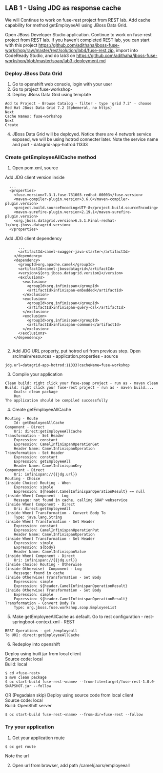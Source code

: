 
## LAB 1 - Using JDG as response cache

We will Continue to work on fuse-rest project from REST lab. Add cache capability for method getEmployeeAll using JBoss Data Grid.  

Open JBoss Developer Studio application. Continue to work on fuse-rest project from REST lab. If you haven't completed REST lab, you can start with this project https://github.com/adithaha/jboss-fuse-workshop/raw/master/rest/solution/lab4/fuse-rest.zip, import into CodeReady Studio, and do lab3 on https://github.com/adithaha/jboss-fuse-workshop/blob/master/soap/lab3-deployment.md

### Deploy JBoss Data Grid

1. Go to openshift web console, login with your user
2. Go to project fuse-workshop-<user>
3. Deploy JBoss Data Grid using template
```
Add to Project - Browse Catalog - filter - type 'grid 7.2' - choose Red Hat JBoss Data Grid 7.2 (Ephemeral, no https) 
Next
Cache Names: fuse-workshop
Next
Create
```	
4. JBoss Data Grid will be deployed. Notice there are 4 network service exposed, we will be using hotrod connecter later. Note the service name and port - datagrid-app-hotrod:11333

### Create getEmployeeAllCache method
	
1. Open pom.xml, source
 
Add JDG client version inside <properties>
```
  ...
  <properties>
    <fuse.version>7.3.1.fuse-731003-redhat-00003</fuse.version>
    <maven-compiler-plugin.version>3.6.0</maven-compiler-plugin.version>
    <project.build.sourceEncoding>UTF-8</project.build.sourceEncoding>
    <maven-surefire-plugin.version>2.19.1</maven-surefire-plugin.version>
    <org.jboss.datagrid.version>6.5.1.Final-redhat-1</org.jboss.datagrid.version>
  </properties>
```
Add  JDG client dependency
``` 
      ...
      <artifactId>camel-swagger-java-starter</artifactId>
    </dependency>
    <dependency>
      <groupId>org.apache.camel</groupId>
      <artifactId>camel-jbossdatagrid</artifactId>
      <version>${org.jboss.datagrid.version}</version>
      <exclusions>
      	<exclusion>
          <groupId>org.infinispan</groupId>
          <artifactId>infinispan-embedded</artifactId>
        </exclusion>
        <exclusion>
          <groupId>org.infinispan</groupId>
          <artifactId>infinispan-query-dsl</artifactId>
        </exclusion>
        <exclusion>
          <groupId>org.infinispan</groupId>
          <artifactId>infinispan-commons</artifactId>
        </exclusion>
      </exclusions>
    </dependency>
  
```
2. Add JDG URL property, put hotrod url from previous step. Open src/main/resources - application.properties - source
```
jdg.url=datagrid-app-hotrod:11333?cacheName=fuse-workshop
```
3. Compile your application
```
Clean build: right click your fuse-soap project - run as - maven clean
Build: right click your fuse-rest project - run as - maven build....
	Goals: clean package
	Run
The application should be compiled successfully
```
4. Create getEmployeeAllCache 
```
Routing - Route
	Id: getEmployeeAllCache
Component - Direct
	Uri: direct:getEmployeeAllCache
Transformation - Set Header
	Expression: constant 
	Expression: CamelInfinispanOperationGet
	Header Name: CamelInfinispanOperation
Transformation - Set Header
	Expression: constant 
	Expression: getEmployeeAll
	Header Name: CamelInfinispanKey
Component - Direct
	Uri: infinispan://{{jdg.url}}
Routing - Choice 
(inside Choice) Routing - When
	Expression: simple
	Expression: ${header.CamelInfinispanOperationResult} == null
(inside When) Component - Log
	Message: not found in cache, calling SOAP webservice
(inside When) Component - Direct
	Uri: direct:getEmployeeAll
(inside When) Transformation - Convert Body To
	Type: java.lang.String
(inside When) Transformation - Set Header
	Expression: constant 
	Expression: CamelInfinispanOperationPut
	Header Name: CamelInfinispanOperation
(inside When) Transformation - Set Header
	Expression: simple 
	Expression: ${body}
	Header Name: CamelInfinispanValue
(inside When) Component - Direct
	Uri: infinispan://{{jdg.url}}
(inside Choice) Routing - Otherwise
(inside Otherwise)  Component - Log
	Message: found in cache
(inside Otherwise) Transformation - Set Body
	Expression: simple
	Expression: ${header.CamelInfinispanOperationResult}
(inside Otherwise) Transformation - Set Body
	Expression: simple
	Expression: ${header.CamelInfinispanOperationResult}
Transformation - Convert Body To
	Type: org.jboss.fuse.workshop.soap.EmployeeList

```
5. Make getEmployeeAllCache as default. Go to rest configuration - rest-springboot-context.xml - REST
```
REST Operations - get /employeall
To URI: direct:getEmployeeAllCache
```
6. Redeploy into openshift

Deploy using built jar from local client  
Source code: local  
Build: local
```
$ cd <fuse-rest>
$ mvn clean package
$ oc start-build fuse-rest-<name> --from-file=target/fuse-rest-1.0.0-SNAPSHOT.jar --follow
```

OR
(Pegadaian skip)
Deploy using source code from local client  
Source code: local  
Build: OpenShift server
```
$ oc start-build fuse-rest-<name> --from-dir=fuse-rest --follow
```

### Try your application

1. Get your application route
```
$ oc get route
```
Note the url  

2. Open url from browser, add path /camel/jaxrs/employeeall
